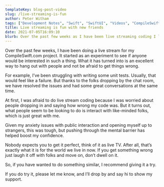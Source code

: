 ```yaml
---
templateKey: blog-post-video
slug: /live-streaming-is-fun
author: Peter Witham
tags: ["Development Notes", "Swift", "SwiftUI", "Videos", "CompileSwift"]
title: Live streaming is fun with new friends
date: 2021-07-05T16:09:10
blurb: Over the past few weeks as I have been live streaming coding I learned a couple of things.
---
```


Over the past few weeks, I have been doing a live stream for my CompileSwift.com project. It started as an experiment to see if anyone would be interested in such a thing. What it has turned into is an excellent way to hang out with people and not be afraid to get things wrong.

For example, I’ve been struggling with writing some unit tests. Usually, that would feel like a failure. But thanks to the folks dropping by the chat room, we have resolved the issues and had some great conversations at the same time.

At first, I was afraid to do live stream coding because I was worried about people dropping in and saying how wrong my code was. But it turns out, what people seem to be looking to do is interact with like-minded folks, which is just great with me.

Given my anxiety issues with public interaction and opening myself up to strangers, this was tough, but pushing through the mental barrier has helped boost my confidence.

Nobody expects you to get it perfect, think of it as live TV. After all, that’s exactly what it is for the world we live in now. If you get something wrong just laugh it off with folks and move on, don’t dwell on it.

So, if you have wanted to do something similar, I recommend giving it a try.

If you do try it, please let me know, and I’ll drop by and say hi to show my support.